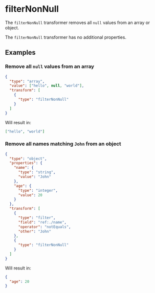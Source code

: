 # filterNonNull

The `filterNonNull` transformer removes all `null` values from an array or object.

The `filterNonNull` transformer has no additional properties.

## Examples

### Remove all `null` values from an array

```json
{
  "type": "array",
  "value": ["hello", null, "world"],
  "transform": [
    {
      "type": "filterNonNull"
    }
  ]
}
```

Will result in:

```json
["hello", "world"]
```

### Remove all names matching `John` from an object

```json
{
  "type": "object",
  "properties": {
    "name": {
      "type": "string",
      "value": "John"
    },
    "age": {
      "type": "integer",
      "value": 20
    }
  },
  "transform": [
    {
      "type": "filter",
      "field": "ref:./name",
      "operator": "notEquals",
      "other": "John"
    },
    {
      "type": "filterNonNull"
    }
  ]
}
```

Will result in:

```json
{
  "age": 20
}
```
